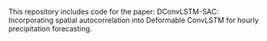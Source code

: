 This repository includes code for the paper: DConvLSTM-SAC: Incorporating spatial autocorrelation into Deformable ConvLSTM for hourly precipitation forecasting.
